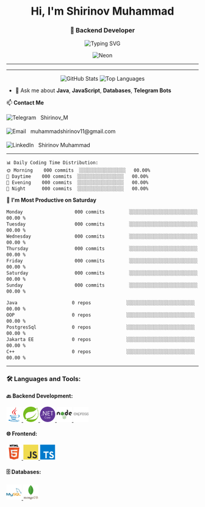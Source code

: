 <h1 align="center">Hi, I'm Shirinov Muhammad</h1>
<h3 align="center">🚀 Backend Developer</h3>

<p align="center">
  <img src="https://readme-typing-svg.herokuapp.com?size=30&duration=4000&color=42f58d&center=true&vCenter=true&lines=Hi%2C+I+am+Shirinov+Muhammad!;I+am+a+Backend+Developer;I+love+Java+and+ASP.NET+Core" alt="Typing SVG">
</p>

<p align="center">
  <img src="https://media.giphy.com/media/U3qYN8S0j3bpK/giphy.gif" width="300" alt="Neon">
</p>

---

<!-- existing contact section here -->

---

<p align="center">
  <img src="https://github-readme-stats.vercel.app/api?username=Shirinov-muhammad&show_icons=true&theme=tokyonight" alt="GitHub Stats" />
  <img src="https://github-readme-stats.vercel.app/api/top-langs/?username=Shirinov-muhammad&layout=compact&theme=tokyonight" alt="Top Languages" />
</p>


- 💬 Ask me about **Java**, **JavaScript**, **Databases**, **Telegram Bots**

📫 **Contact Me**

<p align="left">
  <a href="https://t.me/Shirinov_m" target="_blank" style="text-decoration: none;">
    <img src="https://cdn-icons-png.flaticon.com/512/2111/2111646.png" alt="Telegram" width="30" height="30" style="vertical-align: middle;"/>
    <span style="margin-left: 8px; vertical-align: middle;">Shirinov_M</span>
  </a>
  <br><br>
  <a href="mailto:shirinovmuhammad11@gmail.com" target="_blank" style="text-decoration: none;">
    <img src="https://cdn-icons-png.flaticon.com/512/732/732200.png" alt="Email" width="30" height="30" style="vertical-align: middle;"/>
    <span style="margin-left: 8px; vertical-align: middle;">muhammadshirinov11@gmail.com</span>
  </a>
<br></br>
<a href="https://www.linkedin.com/in/muhammad-shirinov-1a5b35366" target="_blank" style="text-decoration: none;">
  <img src="https://cdn-icons-png.flaticon.com/512/174/174857.png" alt="LinkedIn" width="30" height="30" style="vertical-align: middle;" />
  <span style="margin-left: 8px; vertical-align: middle;">Shirinov Muhammad</span>
</a>
</p>

---

```text
📊 Daily Coding Time Distribution:
🌞 Morning    000 commits  ░░░░░░░░░░░░░░░░░   00.00%
🌆 Daytime    000 commits  ░░░░░░░░░░░░░░░░░   00.00%
🌃 Evening    000 commits  ░░░░░░░░░░░░░░░░░   00.00%
🌙 Night      000 commits  ░░░░░░░░░░░░░░░░░   00.00%
```
📅 **I'm Most Productive on Saturday** 

```text
Monday                   000 commits         ░░░░░░░░░░░░░░░░░░░░░░░░░   00.00 % 
Tuesday                  000 commits         ░░░░░░░░░░░░░░░░░░░░░░░░░   00.00 % 
Wednesday                000 commits         ░░░░░░░░░░░░░░░░░░░░░░░░░   00.00 % 
Thursday                 000 commits         ░░░░░░░░░░░░░░░░░░░░░░░░░   00.00 % 
Friday                   000 commits         ░░░░░░░░░░░░░░░░░░░░░░░░░   00.00 % 
Saturday                 000 commits         ░░░░░░░░░░░░░░░░░░░░░░░░░   00.00 % 
Sunday                   000 commits         ░░░░░░░░░░░░░░░░░░░░░░░░░   00.00 % 
```


```text
Java                    0 repos             ░░░░░░░░░░░░░░░░░░░░░░░░░   00.00 % 
OOP                     0 repos             ░░░░░░░░░░░░░░░░░░░░░░░░░   00.00 % 
PostgresSql             0 repos             ░░░░░░░░░░░░░░░░░░░░░░░░░   00.00 % 
Jakarta EE              0 repos             ░░░░░░░░░░░░░░░░░░░░░░░░░   00.00 % 
C++                     0 repos             ░░░░░░░░░░░░░░░░░░░░░░░░░   00.00 % 
```
---
### 🛠️ Languages and Tools:

#### 🔙 Backend Development:
<p align="left">
  <a href="https://www.java.com/" target="_blank">
    <img src="https://raw.githubusercontent.com/devicons/devicon/master/icons/java/java-original.svg" alt="java" width="40" height="40"/>
  </a>
  <a href="https://spring.io/" target="_blank">
    <img src="https://raw.githubusercontent.com/devicons/devicon/master/icons/spring/spring-original.svg" alt="spring" width="40" height="40"/>
  </a>
  <a href="https://dotnet.microsoft.com/apps/aspnet" target="_blank">
    <img src="https://raw.githubusercontent.com/devicons/devicon/master/icons/dotnetcore/dotnetcore-original.svg" alt="dotnetcore" width="40" height="40"/>
  </a>
  <a href="https://nodejs.org" target="_blank">
    <img src="https://raw.githubusercontent.com/devicons/devicon/master/icons/nodejs/nodejs-original-wordmark.svg" alt="nodejs" width="40" height="40"/>
  </a>
  <a href="https://expressjs.com" target="_blank">
    <img src="https://raw.githubusercontent.com/devicons/devicon/master/icons/express/express-original-wordmark.svg" alt="express" width="40" height="40"/>
  </a>
</p>

#### 🌐 Frontend:
<p align="left">
  <a href="https://www.w3.org/html/" target="_blank">
    <img src="https://raw.githubusercontent.com/devicons/devicon/master/icons/html5/html5-original-wordmark.svg" alt="html" width="40" height="40"/>
  </a>
  <a href="https://developer.mozilla.org/en-US/docs/Web/JavaScript" target="_blank">
    <img src="https://raw.githubusercontent.com/devicons/devicon/master/icons/javascript/javascript-original.svg" alt="javascript" width="40" height="40"/>
  </a>
  <a href="https://www.typescriptlang.org/" target="_blank">
    <img src="https://raw.githubusercontent.com/devicons/devicon/master/icons/typescript/typescript-original.svg" alt="typescript" width="40" height="40"/>
  </a>
</p>

#### 🗄️ Databases:
<p align="left">
  <a href="https://www.mysql.com/" target="_blank">
    <img src="https://raw.githubusercontent.com/devicons/devicon/master/icons/mysql/mysql-original-wordmark.svg" alt="mysql" width="40" height="40"/>
  </a>
  <a href="https://www.mongodb.com/" target="_blank">
    <img src="https://raw.githubusercontent.com/devicons/devicon/master/icons/mongodb/mongodb-original-wordmark.svg" alt="mongodb" width="40" height="40"/>
  </a>
</p>
